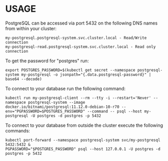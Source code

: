 # USAGE

PostgreSQL can be accessed via port 5432 on the following DNS names from within your cluster:

    my-postgresql.postgresql-system.svc.cluster.local - Read/Write connection
    my-postgresql-read.postgresql-system.svc.cluster.local - Read only connection

To get the password for "postgres" run:

    export POSTGRES_PASSWORD=$(kubectl get secret --namespace postgresql-system my-postgresql -o jsonpath="{.data.postgresql-password}" | base64 --decode)

To connect to your database run the following command:

    kubectl run my-postgresql-client --rm --tty -i --restart='Never' --namespace postgresql-system --image docker.io/bitnami/postgresql:11.12.0-debian-10-r70 --env="PGPASSWORD=$POSTGRES_PASSWORD" --command -- psql --host my-postgresql -U postgres -d postgres -p 5432


To connect to your database from outside the cluster execute the following commands:

    kubectl port-forward --namespace postgresql-system svc/my-postgresql 5432:5432 &
    PGPASSWORD="$POSTGRES_PASSWORD" psql --host 127.0.0.1 -U postgres -d postgres -p 5432
